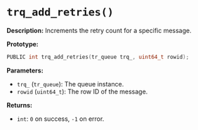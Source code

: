 # `trq_add_retries()`

**Description:**
Increments the retry count for a specific message.

**Prototype:**
```c
PUBLIC int trq_add_retries(tr_queue trq_, uint64_t rowid);
```

**Parameters:**
- `trq_` (`tr_queue`): The queue instance.
- `rowid` (`uint64_t`): The row ID of the message.

**Returns:**
- `int`: `0` on success, `-1` on error.
